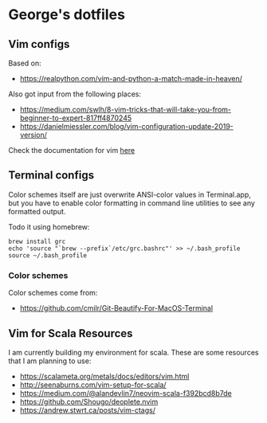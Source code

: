 # George's dotfiles

## Vim configs

Based on:
- https://realpython.com/vim-and-python-a-match-made-in-heaven/

Also got input from the following places:

- https://medium.com/swlh/8-vim-tricks-that-will-take-you-from-beginner-to-expert-817ff4870245
- https://danielmiessler.com/blog/vim-configuration-update-2019-version/

Check the documentation for vim [here](vim-doc.md)

## Terminal configs

Color schemes itself are just overwrite ANSI-color values in Terminal.app,
but you have to enable color formatting in command line utilities to see any formatted output.

Todo it using homebrew:

```
brew install grc
echo 'source "`brew --prefix`/etc/grc.bashrc"' >> ~/.bash_profile
source ~/.bash_profile
```

### Color schemes

Color schemes come from:
- https://github.com/cmilr/Git-Beautify-For-MacOS-Terminal

## Vim for Scala Resources

I am currently building my environment for scala.
These are some resources that I am planning to use:

- https://scalameta.org/metals/docs/editors/vim.html
- http://seenaburns.com/vim-setup-for-scala/
- https://medium.com/@alandevlin7/neovim-scala-f392bcd8b7de
- https://github.com/Shougo/deoplete.nvim
- https://andrew.stwrt.ca/posts/vim-ctags/
